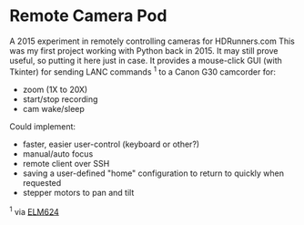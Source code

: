  # Remote Camera Pod
 A 2015 experiment in remotely controlling cameras for HDRunners.com
 This was my first project working with Python back in 2015. 
 It may still prove useful, so putting it here just in case.
It provides a mouse-click GUI (with Tkinter) for sending LANC commands <sup>1</sup> to a Canon G30 camcorder for:
- zoom (1X to 20X)
- start/stop recording
- cam wake/sleep

 Could implement:
 * faster, easier user-control (keyboard or other?)
 * manual/auto focus
 * remote client over SSH
 * saving a user-defined "home" configuration to return to quickly when requested
 * stepper motors to pan and tilt
 
 <sup>1</sup> via [ELM624](http://www.appliedlogiceng.com/index_files/Page1389.htm)
